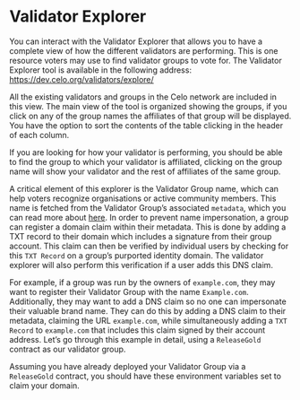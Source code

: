 # Validator Explorer
You can interact with the Validator Explorer that allows you to have a complete view of how the different validators are performing. This is one resource voters may use to find validator groups to vote for. The Validator Explorer tool is available in the following address:
https://dev.celo.org/validators/explore/

All the existing validators and groups in the Celo network are included in this view. The main view of the tool is organized showing the groups, if you click on any of the group names the affiliates of that group will be displayed. You have the option to sort the contents of the table clicking in the header of each column. 


If you are looking for how your validator is performing, you should be able to find the group to which your validator is affiliated, clicking on the group name will show your validator and the rest of affiliates of the same group.  

A critical element of this explorer is the Validator Group name, which can help voters recognize organisations or active community members. This name is fetched from the Validator Group’s associated `metadata`, which you can read more about [here](TODO:link). In order to prevent name impersonation, a group can register a domain claim within their metadata. This is done by adding a TXT record to their domain which includes a signature from their group account. This claim can then be verified by individual users by checking for this `TXT Record` on a group’s purported identity domain. The validator explorer will also perform this verification if a user adds this DNS claim.

For example, if a group was run by the owners of `example.com`, they may want to register their Validator Group with the name `Example.com`. Additionally, they may want to add a DNS claim so no one can impersonate their valuable brand name. They can do this by adding a DNS claim to their metadata, claiming the URL `example.com`, while simultaneously adding a `TXT Record` to `example.com` that includes this claim signed by their account address. Let’s go through this example in detail, using a `ReleaseGold` contract as our validator group.

Assuming you have already deployed your Validator Group via a `ReleaseGold` contract, you should have these environment variables set to claim your domain.



